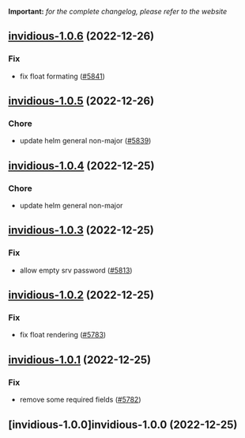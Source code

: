 **Important:**
*for the complete changelog, please refer to the website*




## [invidious-1.0.6](https://github.com/truecharts/charts/compare/invidious-1.0.5...invidious-1.0.6) (2022-12-26)

### Fix

- fix float formating ([#5841](https://github.com/truecharts/charts/issues/5841))
  
  


## [invidious-1.0.5](https://github.com/truecharts/charts/compare/invidious-1.0.4...invidious-1.0.5) (2022-12-26)

### Chore

- update helm general non-major ([#5839](https://github.com/truecharts/charts/issues/5839))
  
  


## [invidious-1.0.4](https://github.com/truecharts/charts/compare/invidious-1.0.3...invidious-1.0.4) (2022-12-25)

### Chore

- update helm general non-major
  
  


## [invidious-1.0.3](https://github.com/truecharts/charts/compare/invidious-1.0.2...invidious-1.0.3) (2022-12-25)

### Fix

- allow empty srv password ([#5813](https://github.com/truecharts/charts/issues/5813))
  
  


## [invidious-1.0.2](https://github.com/truecharts/charts/compare/invidious-1.0.1...invidious-1.0.2) (2022-12-25)

### Fix

- fix float rendering ([#5783](https://github.com/truecharts/charts/issues/5783))
  
  


## [invidious-1.0.1](https://github.com/truecharts/charts/compare/invidious-1.0.0...invidious-1.0.1) (2022-12-25)

### Fix

- remove some required fields ([#5782](https://github.com/truecharts/charts/issues/5782))
  
  


## [invidious-1.0.0]invidious-1.0.0 (2022-12-25)

